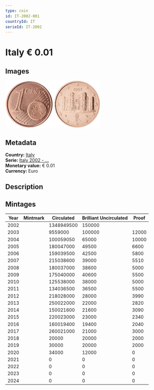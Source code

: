 ```yaml
---
type: coin
id: IT-2002-001
countryId: IT
serieId: IT-2002
---
```


# Italy € 0.01

## Images

<img src="../../../Images/common-2002-001.webp" height="150" alt="Front image"><img src="Images/italy-2002-001.webp" height="150" alt="Back image">

## Metadata

**Country:** [Italy](../index.md)\
**Serie:** [Italy 2002 - ...](index.md)\
**Monetary value:** € 0.01\
**Currency:** Euro

## Description

## Mintages

| Year | Mintmark | Circulated | Brilliant Uncirculated | Proof |
| ---- | -------- | ---------- | ---------------------- | ----- |
| 2002 |          | 1348949500 | 150000                 |       |
| 2003 |          | 9559000    | 100000                 | 12000 |
| 2004 |          | 100059050  | 65000                  | 10000 |
| 2005 |          | 180047000  | 49500                  | 6600  |
| 2006 |          | 159039500  | 42500                  | 5800  |
| 2007 |          | 215038600  | 39000                  | 5510  |
| 2008 |          | 180037000  | 38600                  | 5000  |
| 2009 |          | 175040000  | 40600                  | 5500  |
| 2010 |          | 125538000  | 38000                  | 5000  |
| 2011 |          | 134036500  | 36500                  | 5500  |
| 2012 |          | 218028000  | 28000                  | 3990  |
| 2013 |          | 250022000  | 22000                  | 2820  |
| 2014 |          | 150021600  | 21600                  | 3090  |
| 2015 |          | 220023000  | 23000                  | 2340  |
| 2016 |          | 160019400  | 19400                  | 2040  |
| 2017 |          | 260021000  | 21000                  | 3000  |
| 2018 |          | 20000      | 20000                  | 2000  |
| 2019 |          | 30000      | 20000                  | 2000  |
| 2020 |          | 34000      | 12000                  | 0     |
| 2021 |          | 0          | 0                      | 0     |
| 2022 |          | 0          | 0                      | 0     |
| 2023 |          | 0          | 0                      | 0     |
| 2024 |          | 0          | 0                      | 0     |
